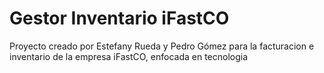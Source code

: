 # Gestor Inventario iFastCO
Proyecto creado por Estefany Rueda y Pedro Gómez para la facturacion e inventario de la empresa iFastCO, enfocada en tecnologia 

